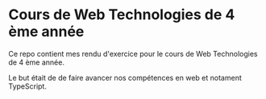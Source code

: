 # Cours de Web Technologies de 4 ème année

Ce repo contient mes rendu d'exercice pour le cours de Web Technologies de 4 ème année.

Le but était de de faire avancer nos compétences en web et notament TypeScript.
